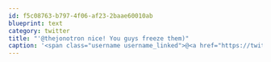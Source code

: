 ```yaml
---
id: f5c08763-b797-4f06-af23-2baae60010ab
blueprint: text
category: twitter
title: "'@thejonotron nice! You guys freeze them)"
caption: '<span class="username username_linked">@<a href="https://twitter.com/thejonotron" title="Jonathan Bowers (he/him)">thejonotron</a></span> nice! You guys freeze them)'
---
```

